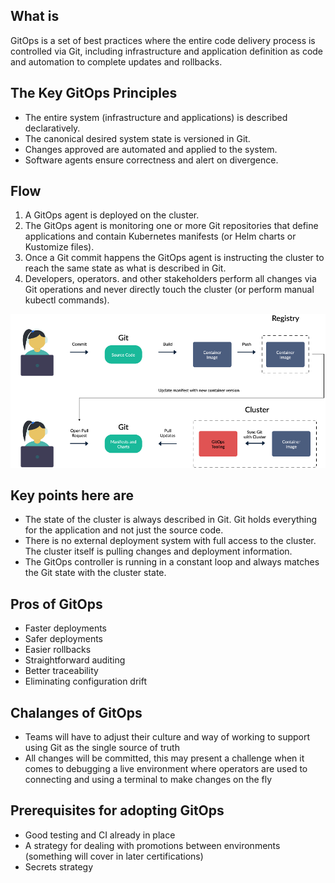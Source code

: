 ## What is

GitOps is a set of best practices where the entire code delivery process is controlled via Git, including infrastructure and application definition as code and automation to complete updates and rollbacks.

## The Key GitOps Principles

- The entire system (infrastructure and applications) is described declaratively.
- The canonical desired system state is versioned in Git.
- Changes approved are automated and applied to the system.
- Software agents ensure correctness and alert on divergence.

## Flow

1. A GitOps agent is deployed on the cluster.
2. The GitOps agent is monitoring one or more Git repositories that define applications and contain Kubernetes manifests (or Helm charts or Kustomize files).
3. Once a Git commit happens the GitOps agent is instructing the cluster to reach the same state as what is described in Git.
4. Developers, operators. and other stakeholders perform all changes via Git operations and never directly touch the cluster (or perform manual kubectl commands).

![gitops.png](../../../imgs/gitops.png)

## Key points here are

- The state of the cluster is always described in Git. Git holds everything for the application and not just the source code.
- There is no external deployment system with full access to the cluster. The cluster itself is pulling changes and deployment information.
- The GitOps controller is running in a constant loop and always matches the Git state with the cluster state.

## Pros of GitOps

- Faster deployments
- Safer deployments
- Easier rollbacks
- Straightforward auditing
- Better traceability
- Eliminating configuration drift

## Chalanges of GitOps

- Teams will have to adjust their culture and way of working to support using Git as the single source of truth
- All changes will be committed, this may present a challenge when it comes to debugging a live environment where operators are used to connecting and using a terminal to make changes on the fly

## Prerequisites for adopting GitOps

- Good testing and CI already in place
- A strategy for dealing with promotions between environments (something will cover in later certifications)
- Secrets strategy
